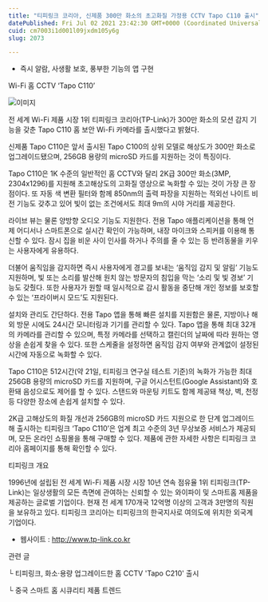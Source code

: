 ```yaml
---
title: "티피링크 코리아, 신제품 300만 화소의 초고화질 가정용 CCTV Tapo C110 출시"
datePublished: Fri Jul 02 2021 23:42:30 GMT+0000 (Coordinated Universal Time)
cuid: cm7003i1d001l09jxdm105y6g
slug: 2073

---
```



- 즉시 알람, 사생활 보호, 풍부한 기능의 앱 구현

Wi-Fi 홈 CCTV ‘Tapo C110’

![이미지](https://cdn.hashnode.com/res/hashnode/image/upload/v1739249247591/ba8e30a1-dab8-44ae-83fc-b585040ab7c2.jpeg)

전 세계 Wi-Fi 제품 시장 1위 티피링크 코리아(TP-Link)가 300만 화소의 모션 감지 기능을 갖춘 Tapo C110 홈 보안 Wi-Fi 카메라를 출시했다고 밝혔다.

신제품 Tapo C110은 앞서 출시된 Tapo C100의 상위 모델로 해상도가 300만 화소로 업그레이드됐으며, 256GB 용량의 microSD 카드를 지원하는 것이 특징이다.

Tapo C110은 1K 수준의 일반적인 홈 CCTV와 달리 2K급 300만 화소(3MP, 2304x1296)를 지원해 초고해상도의 고화질 영상으로 녹화할 수 있는 것이 가장 큰 장점이다. 또 자동 색 변환 필터와 함께 850nm의 출력 파장을 지원하는 적외선 나이트 비전 기능도 갖추고 있어 빛이 없는 조건에서도 최대 9m의 시야 거리를 제공한다.

라이브 뷰는 물론 양방향 오디오 기능도 지원한다. 전용 Tapo 애플리케이션을 통해 언제 어디서나 스마트폰으로 실시간 확인이 가능하며, 내장 마이크와 스피커를 이용해 통신할 수 있다. 잠시 집을 비운 사이 인사를 하거나 주의를 줄 수 있는 등 반려동물을 키우는 사용자에게 유용하다.

더불어 움직임을 감지하면 즉시 사용자에게 경고를 보내는 ‘움직임 감지 및 알림’ 기능도 지원하며, 빛 또는 소리를 발산해 원치 않는 방문자의 침입을 막는 ‘소리 및 빛 경보’ 기능도 갖췄다. 또한 사용자가 원할 때 일시적으로 감시 활동을 중단해 개인 정보를 보호할 수 있는 ‘프라이버시 모드’도 지원된다.

설치와 관리도 간단하다. 전용 Tapo 앱을 통해 빠른 설치를 지원함은 물론, 지방이나 해외 방문 시에도 24시간 모니터링과 기기를 관리할 수 있다. Tapo 앱을 통해 최대 32개의 카메라를 관리할 수 있으며, 특정 카메라를 선택하고 캘린더의 날짜에 따라 원하는 영상을 손쉽게 찾을 수 있다. 또한 스케줄을 설정하면 움직임 감지 여부와 관계없이 설정된 시간에 자동으로 녹화할 수 있다.

Tapo C110은 512시간(약 21일, 티피링크 연구실 테스트 기준)의 녹화가 가능한 최대 256GB 용량의 microSD 카드를 지원하며, 구글 어시스턴트(Google Assistant)와 호환돼 음성으로도 제어를 할 수 있다. 스탠드와 마운팅 키트도 함께 제공돼 책상, 벽, 천정 등 다양한 장소에 손쉽게 설치할 수 있다.

2K급 고해상도의 화질 개선과 256GB의 microSD 카드 지원으로 한 단계 업그레이드해 출시하는 티피링크 ‘Tapo C110’은 업계 최고 수준의 3년 무상보증 서비스가 제공되며, 모든 온라인 쇼핑몰을 통해 구매할 수 있다. 제품에 관한 자세한 사항은 티피링크 코리아 홈페이지를 통해 확인할 수 있다.

티피링크 개요

1996년에 설립된 전 세계 Wi-Fi 제품 시장 시장 10년 연속 점유율 1위 티피링크(TP-Link)는 일상생활의 모든 측면에 관여하는 신뢰할 수 있는 와이파이 및 스마트홈 제품을 제공하는 글로벌 기업이다. 현재 전 세계 170개국 12억명 이상의 고객과 3만명의 직원을 보유하고 있다. 티피링크 코리아는 티피링크의 한국지사로 여의도에 위치한 외국계 기업이다.

- 웹사이트 : http://www.tp-link.co.kr

관련 글

└ 티피링크, 화소·용량 업그레이드한 홈 CCTV 'Tapo C210' 출시

└ 중국 스마트 홈 시큐리티 제품 트렌드